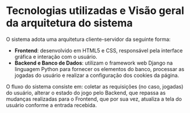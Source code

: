 # Tecnologias utilizadas e Visão geral da arquitetura do sistema

O sistema adota uma arquitetura cliente-servidor da seguinte forma:

- **Frontend**: desenvolvido em HTML5 e CSS, responsável pela interface gráfica e interação com o usuário.
- **Backend e Banco de Dados**: utilizam o framework web Django na linguagem Python para fornecer os elementos do banco, processar as jogadas do usuário e realizar
a configuração dos cookies da página.

O fluxo do sistema consiste em: coletar as requisições (no caso, jogadas) do usuário, alterar o estado do jogo pelo Backend, que repassa as mudanças realizadas
para o Frontend, que por sua vez, atualiza a tela do usuário conforme a entrada recebida.
